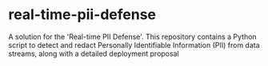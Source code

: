 # real-time-pii-defense
A solution for the 'Real-time PII Defense'. This repository contains a Python script to detect and redact Personally Identifiable Information (PII) from data streams, along with a detailed deployment proposal
